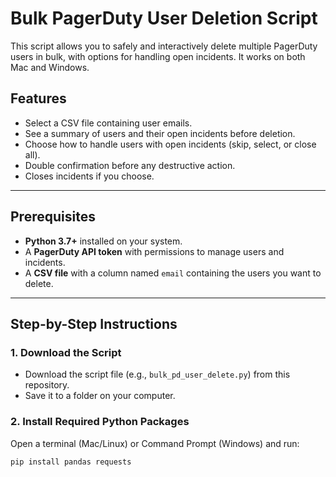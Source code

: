 # Bulk PagerDuty User Deletion Script

This script allows you to safely and interactively delete multiple PagerDuty users in bulk, with options for handling open incidents. It works on both Mac and Windows.

## Features

- Select a CSV file containing user emails.
- See a summary of users and their open incidents before deletion.
- Choose how to handle users with open incidents (skip, select, or close all).
- Double confirmation before any destructive action.
- Closes incidents if you choose.

---

## Prerequisites

- **Python 3.7+** installed on your system.
- A **PagerDuty API token** with permissions to manage users and incidents.
- A **CSV file** with a column named `email` containing the users you want to delete.

---

## Step-by-Step Instructions

### 1. Download the Script

- Download the script file (e.g., `bulk_pd_user_delete.py`) from this repository.
- Save it to a folder on your computer.

### 2. Install Required Python Packages

Open a terminal (Mac/Linux) or Command Prompt (Windows) and run:

```sh
pip install pandas requests
